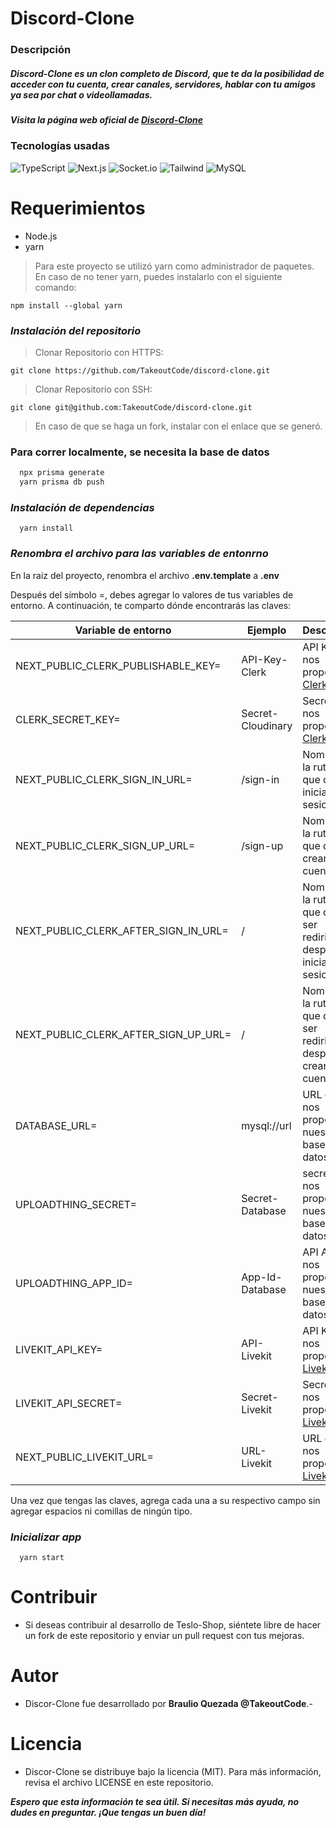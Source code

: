 # Discord-Clone
### Descripción
##### _Discord-Clone es un clon completo de Discord, que te da la posibilidad de acceder con tu cuenta, crear canales, servidores, hablar con tu amigos ya sea por chat o videollamadas._

##### Visita la página web oficial de [Discord-Clone](https://discord.takeoutcode.com/)

### Tecnologías usadas
![TypeScript](https://img.shields.io/badge/TypeScript-007ACC?style=for-the-badge&logo=typescript&logoColor=white)
![Next.js](https://img.shields.io/badge/next.js-000000?style=for-the-badge&logo=nextdotjs&logoColor=white)
![Socket.io](https://img.shields.io/badge/Socket.io-010101?&style=for-the-badge&logo=Socket.io&logoColor=white)
![Tailwind](https://img.shields.io/badge/Tailwind_CSS-38B2AC?style=for-the-badge&logo=tailwind-css&logoColor=white)
![MySQL](https://img.shields.io/badge/MongoDB-4EA94B?style=for-the-badge&logo=mongodb&logoColor=white)

# Requerimientos
- Node.js
- yarn
> Para este proyecto se utilizó yarn como administrador de paquetes.
> En caso de no tener yarn, puedes instalarlo con el siguiente comando:

```
npm install --global yarn
```

### _Instalación del repositorio_
> Clonar Repositorio con HTTPS:
```
git clone https://github.com/TakeoutCode/discord-clone.git
```

> Clonar Repositorio con SSH:
```
git clone git@github.com:TakeoutCode/discord-clone.git
```

> En caso de que se haga un fork, instalar con el enlace que se generó.

### Para correr localmente, se necesita la base de datos

```bash
  npx prisma generate
  yarn prisma db push
```

### _Instalación de dependencias_

```
  yarn install
```

### _Renombra el archivo para las variables de entonrno_
En la raiz del proyecto, renombra el archivo **.env.template** a **.env**

Después del símbolo =, debes agregar lo valores de tus variables de entorno. A continuación, te comparto dónde encontrarás las claves:

| Variable de entorno | Ejemplo | Descripcion |
| --- | --- | ---|
NEXT_PUBLIC_CLERK_PUBLISHABLE_KEY= | API-Key-Clerk | API Key que nos proporciona [Clerk](https://clerk.com/)
CLERK_SECRET_KEY= | Secret-Cloudinary | Secret que nos proporciona [Clerk](https://clerk.com/)
NEXT_PUBLIC_CLERK_SIGN_IN_URL= | /sign-in | Nombre de la ruta en la que quieres iniciar sesion
NEXT_PUBLIC_CLERK_SIGN_UP_URL= | /sign-up | Nombre de la ruta en la que quieres crear una cuenta
NEXT_PUBLIC_CLERK_AFTER_SIGN_IN_URL= | / | Nombre de la ruta a la que quieres ser redirigido despues de iniciar sesion
NEXT_PUBLIC_CLERK_AFTER_SIGN_UP_URL= | / | Nombre de la ruta a la que quieres ser redirigido despues de crear una cuenta
DATABASE_URL= | mysql://url | URL que nos proporciona nuestra base de datos
UPLOADTHING_SECRET= | Secret-Database | secret que nos proporciona nuestra base de datos
UPLOADTHING_APP_ID= | App-Id-Database | API AID que nos proporciona nuestra base de datos
LIVEKIT_API_KEY= | API-Livekit | API Key que nos proporciona [Livekit](https://livekit.io/)
LIVEKIT_API_SECRET= | Secret-Livekit | Secret que nos proporciona [Livekit](https://livekit.io/)
NEXT_PUBLIC_LIVEKIT_URL= | URL-Livekit | URL que nos proporciona [Livekit](https://livekit.io/)

Una vez que tengas las claves, agrega cada una a su respectivo campo sin agregar espacios ni comillas de ningún tipo.

### _Inicializar app_
```
  yarn start
```
# Contribuir
- Si deseas contribuir al desarrollo de Teslo-Shop, siéntete libre de hacer un fork de este repositorio y enviar un pull request con tus mejoras.

# Autor
- Discor-Clone fue desarrollado por **Braulio Quezada @TakeoutCode**.- 

# Licencia
- Discor-Clone se distribuye bajo la licencia (MIT). Para más información, revisa el archivo LICENSE en este repositorio.

**_Espero que esta información te sea útil. Si necesitas más ayuda, no dudes en preguntar. ¡Que tengas un buen día!_**
